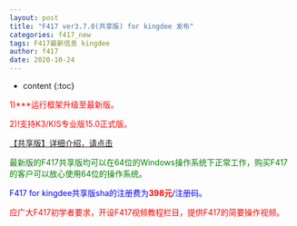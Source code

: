 ```yaml
---
layout: post
title: "F417 ver3.7.0(共享版) for kingdee 发布"
categories: f417_new
tags: F417最新信息 kingdee
author: f417
date: 2020-10-24
---
```


* content
{:toc}



<p><font color="red">1)***运行框架升级至最新版。</font></p>

<p><font color="red">2)!支持K3/KIS专业版15.0正式版。</font></p>


[【共享版】详细介绍，请点击](/blog/f417_kd_share)

<p><font color="green">最新版的F417共享版均可以在64位的Windows操作系统下正常工作，购买F417的客户可以放心使用64位的操作系统。</font></p>

<p><font color="blue">F417 for kingdee共享版sha的注册费为<font color="red"><b>398元</b></font>/注册码。</font></p>

<p><font color="red">应广大F417初学者要求，开设F417视频教程栏目，提供F417的简要操作视频。</font></p>
